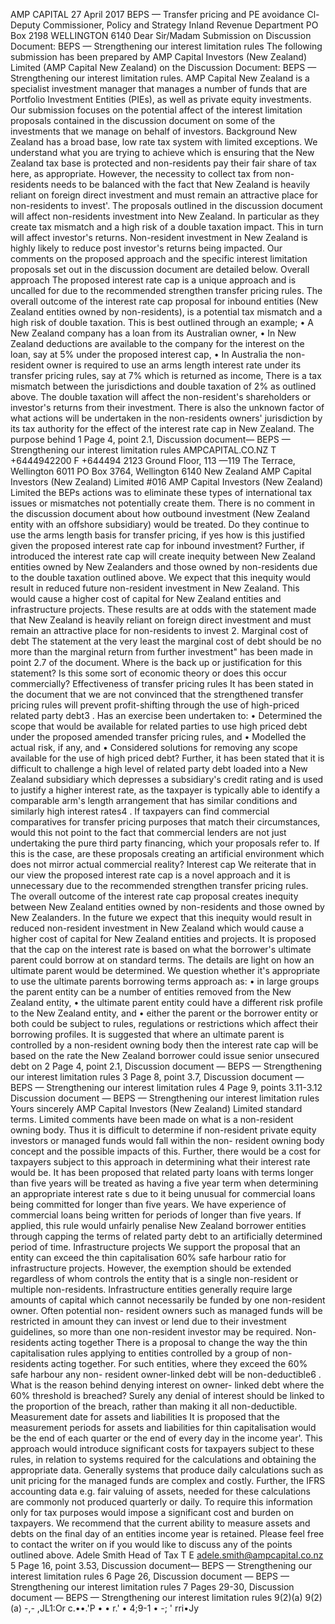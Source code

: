 AMP CAPITAL 27 April 2017 BEPS — Transfer pricing and PE avoidance Cl- Deputy Commissioner, Policy and Strategy Inland Revenue Department PO Box 2198 WELLINGTON 6140 Dear Sir/Madam Submission on Discussion Document: BEPS — Strengthening our interest limitation rules The following submission has been prepared by AMP Capital Investors (New Zealand) Limited (AMP Capital New Zealand) on the Discussion Document: BEPS — Strengthening our interest limitation rules. AMP Capital New Zealand is a specialist investment manager that manages a number of funds that are Portfolio Investment Entities (PIEs), as well as private equity investments. Our submission focuses on the potential affect of the interest limitation proposals contained in the discussion document on some of the investments that we manage on behalf of investors. Background New Zealand has a broad base, low rate tax system with limited exceptions. We understand what you are trying to achieve which is ensuring that the New Zealand tax base is protected and non-residents pay their fair share of tax here, as appropriate. However, the necessity to collect tax from non-residents needs to be balanced with the fact that New Zealand is heavily reliant on foreign direct investment and must remain an attractive place for non-residents to invest'. The proposals outlined in the discussion document will affect non-residents investment into New Zealand. In particular as they create tax mismatch and a high risk of a double taxation impact. This in turn will affect investor's returns. Non-resident investment in New Zealand is highly likely to reduce post investor's returns being impacted. Our comments on the proposed approach and the specific interest limitation proposals set out in the discussion document are detailed below. Overall approach The proposed interest rate cap is a unique approach and is uncalled for due to the recommended strengthen transfer pricing rules. The overall outcome of the interest rate cap proposal for inbound entities (New Zealand entities owned by non-residents), is a potential tax mismatch and a high risk of double taxation. This is best outlined through an example; • A New Zealand company has a loan from its Australian owner, • In New Zealand deductions are available to the company for the interest on the loan, say at 5% under the proposed interest cap, • In Australia the non-resident owner is required to use an arms length interest rate under its transfer pricing rules, say at 7% which is returned as income, There is a tax mismatch between the jurisdictions and double taxation of 2% as outlined above. The double taxation will affect the non-resident's shareholders or investor's returns from their investment. There is also the unknown factor of what actions will be undertaken in the non-residents owners' jurisdiction by its tax authority for the effect of the interest rate cap in New Zealand. The purpose behind 1 Page 4, point 2.1, Discussion document— BEPS — Strengthening our interest limitation rules AMPCAPITAL.CO.NZ T +6444942200 F +644494 2123 Ground Floor, 113 —119 The Terrace, Wellington 6011 PO Box 3764, Wellington 6140 New Zealand AMP Capital Investors (New Zealand) Limited #016 AMP Capital Investors (New Zealand) Limited the BEPs actions was to eliminate these types of international tax issues or mismatches not potentially create them. There is no comment in the discussion document about how outbound investment (New Zealand entity with an offshore subsidiary) would be treated. Do they continue to use the arms length basis for transfer pricing, if yes how is this justified given the proposed interest rate cap for inbound investment? Further, if introduced the interest rate cap will create inequity between New Zealand entities owned by New Zealanders and those owned by non-residents due to the double taxation outlined above. We expect that this inequity would result in reduced future non-resident investment in New Zealand. This would cause a higher cost of capital for New Zealand entities and infrastructure projects. These results are at odds with the statement made that New Zealand is heavily reliant on foreign direct investment and must remain an attractive place for non-residents to invest 2. Marginal cost of debt The statement at the very least the marginal cost of debt should be no more than the marginal return from further investment" has been made in point 2.7 of the document. Where is the back up or justification for this statement? Is this some sort of economic theory or does this occur commercially? Effectiveness of transfer pricing rules It has been stated in the document that we are not convinced that the strengthened transfer pricing rules will prevent profit-shifting through the use of high-priced related party debt3 . Has an exercise been undertaken to: • Determined the scope that would be available for related parties to use high priced debt under the proposed amended transfer pricing rules, and • Modelled the actual risk, if any, and • Considered solutions for removing any scope available for the use of high priced debt? Further, it has been stated that it is difficult to challenge a high level of related party debt loaded into a New Zealand subsidiary which depresses a subsidiary's credit rating and is used to justify a higher interest rate, as the taxpayer is typically able to identify a comparable arm's length arrangement that has similar conditions and similarly high interest rates4 . If taxpayers can find commercial comparatives for transfer pricing purposes that match their circumstances, would this not point to the fact that commercial lenders are not just undertaking the pure third party financing, which your proposals refer to. If this is the case, are these proposals creating an artificial environment which does not mirror actual commercial reality? Interest cap We reiterate that in our view the proposed interest rate cap is a novel approach and it is unnecessary due to the recommended strengthen transfer pricing rules. The overall outcome of the interest rate cap proposal creates inequity between New Zealand entities owned by non-residents and those owned by New Zealanders. In the future we expect that this inequity would result in reduced non-resident investment in New Zealand which would cause a higher cost of capital for New Zealand entities and projects. It is proposed that the cap on the interest rate is based on what the borrower's ultimate parent could borrow at on standard terms. The details are light on how an ultimate parent would be determined. We question whether it's appropriate to use the ultimate parents borrowing terms approach as: • in large groups the parent entity can be a number of entities removed from the New Zealand entity, • the ultimate parent entity could have a different risk profile to the New Zealand entity, and • either the parent or the borrower entity or both could be subject to rules, regulations or restrictions which affect their borrowing profiles. It is suggested that where an ultimate parent is controlled by a non-resident owning body then the interest rate cap will be based on the rate the New Zealand borrower could issue senior unsecured debt on 2 Page 4, point 2.1, Discussion document — BEPS — Strengthening our interest limitation rules 3 Page 8, point 3.7, Discussion document — BEPS — Strengthening our interest limitation rules 4 Page 9, points 3.11-3.12 Discussion document — BEPS — Strengthening our interest limitation rules Yours sincerely AMP Capital Investors (New Zealand) Limited standard terms. Limited comments have been made on what is a non-resident owning body. Thus it is difficult to determine if non-resident private equity investors or managed funds would fall within the non- resident owning body concept and the possible impacts of this. Further, there would be a cost for taxpayers subject to this approach in determining what their interest rate would be. It has been proposed that related party loans with terms longer than five years will be treated as having a five year term when determining an appropriate interest rate s due to it being unusual for commercial loans being committed for longer than five years. We have experience of commercial loans being written for periods of longer than five years. If applied, this rule would unfairly penalise New Zealand borrower entities through capping the terms of related party debt to an artificially determined period of time. Infrastructure projects We support the proposal that an entity can exceed the thin capitalisation 60% safe harbour ratio for infrastructure projects. However, the exemption should be extended regardless of whom controls the entity that is a single non-resident or multiple non-residents. Infrastructure entities generally require large amounts of capital which cannot necessarily be funded by one non-resident owner. Often potential non- resident owners such as managed funds will be restricted in amount they can invest or lend due to their investment guidelines, so more than one non-resident investor may be required. Non-residents acting together There is a proposal to change the way the thin capitalisation rules applying to entities controlled by a group of non-residents acting together. For such entities, where they exceed the 60% safe harbour any non- resident owner-linked debt will be non-deductible6 . What is the reason behind denying interest on owner- linked debt where the 60% threshold is breached? Surely any denial of interest should be linked to the proportion of the breach, rather than making it all non-deductible. Measurement date for assets and liabilities It is proposed that the measurement periods for assets and liabilities for thin capitalisation would be the end of each quarter or the end of every day in the income year'. This approach would introduce significant costs for taxpayers subject to these rules, in relation to systems required for the calculations and obtaining the appropriate data. Generally systems that produce daily calculations such as unit pricing for the managed funds are complex and costly. Further, the IFRS accounting data e.g. fair valuing of assets, needed for these calculations are commonly not produced quarterly or daily. To require this information only for tax purposes would impose a significant cost and burden on taxpayers. We recommend that the current ability to measure assets and debts on the final day of an entities income year is retained. Please feel free to contact the writer on if you would like to discuss any of the points outlined above. Adele Smith Head of Tax T E adele.smith@ampcapital.co.nz 5 Page 16, point 3.53, Discussion document— BEPS — Strengthening our interest limitation rules 6 Page 26, Discussion document — BEPS — Strengthening our interest limitation rules 7 Pages 29-30, Discussion document — BEPS — Strengthening our interest limitation rules 9(2)(a) 9(2)(a) -,- ,JL1:Or c.••.'P • • r.' • 4;9-1 • -; ' rri•Jy